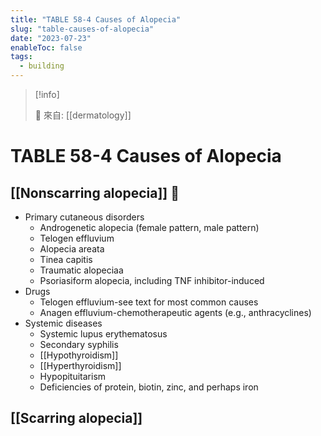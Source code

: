 ```yaml
---
title: "TABLE 58-4 Causes of Alopecia"
slug: "table-causes-of-alopecia"
date: "2023-07-23"
enableToc: false
tags:
  - building
---
```


> [!info]
>
> 🌱 來自: [[dermatology]]

# TABLE 58-4 Causes of Alopecia

## [[Nonscarring alopecia]] 󰒖

- Primary cutaneous disorders
  - Androgenetic alopecia (female pattern, male pattern)
  - Telogen effluvium
  - Alopecia areata
  - Tinea capitis
  - Traumatic alopeciaa
  - Psoriasiform alopecia, including TNF inhibitor-induced
- Drugs
  - Telogen effluvium-see text for most common causes
  - Anagen effluvium-chemotherapeutic agents (e.g., anthracyclines)
- Systemic diseases
  - Systemic lupus erythematosus
  - Secondary syphilis
  - [[Hypothyroidism]]
  - [[Hyperthyroidism]]
  - Hypopituitarism
  - Deficiencies of protein, biotin, zinc, and perhaps iron

## [[Scarring alopecia]]
